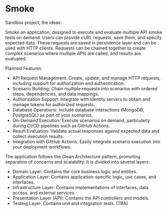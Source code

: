 # Smoke
Sandbox project, the ideas:

Smoke an application, designed to execute and evaluate multiple API smoke tests on demand. 
Users can provide cURL requests, save them, and specify expected data. 
These requests are saved in persistence layer and can be used with HTTP clients. 
Requests can be chained together to create complex scenarios where multiple APIs are called, and results are evaluated.

Planned Features:
- API Request Management: Create, update, and manage HTTP requests, including support for authorization and authentication.
- Scenario Building: Chain multiple requests into scenarios with ordered steps, dependencies, and data mappings.
- Authorization Support: Integrate with identity servers to obtain and manage tokens for authorized requests.
- Database Operations: Include database interactions (MongoDB, PostgreSQL) as part of your scenarios.
- On-Demand Execution: Execute scenarios on demand, particularly during CI/CD pipelines such as GitHub Actions.
- Result Evaluation: Validate actual responses against expected data and collect execution results.
- Integration with GitHub Actions: Easily integrate scenario execution into your deployment workflows.

The application follows the Clean Architecture pattern, promoting separation of concerns and scalability. It is divided into several layers:
- Domain Layer: Contains the core business logic and entities.
- Application Layer: Contains application-specific logic, use cases, and interfaces.
- Infrastructure Layer: Contains implementations of interfaces, data access, and external services.
- Presentation Layer (API): Contains the API controllers and models.
- Testing Layer: Contains unit and integration tests. (TBA)
